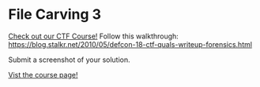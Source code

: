 # File Carving 3

[Check out our CTF Course!](https://academy.hoppersroppers.org/mod/page/view.php?id=575)
Follow this walkthrough: <https://blog.stalkr.net/2010/05/defcon-18-ctf-quals-writeup-forensics.html>

Submit a screenshot of your solution. 

[Vist the course page!](https://academy.hoppersroppers.org/mod/page/view.php?id=575)
